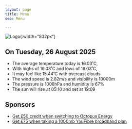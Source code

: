 ```yaml
---
layout: page
title: Menu
seo: Menu

---
```


![Logo](/images/logo.jpg){:width="832px"}

<!-- weather_marker starts -->
## On Tuesday, 26 August 2025

- The average temperature today is 16.03˚C,
- With highs of 16.03˚C and lows of 16.03˚C,
- It may feel like 15.44˚C with overcast clouds
- The wind speed is 2.82m/s and visibility is 10000m
- The pressure is 1008hPa and humidity is 67%
- The sun will rise at 05:10 and set at 19:09

<!-- weather_marker ends -->

## Sponsors

- [Get £50 credit when switching to Octopus Energy](https://bit.ly/3oD1nnS)
- [Get £75 when taking a 1000mb YouFibre broadband plan](https://aklam.io/91zWhU?)
